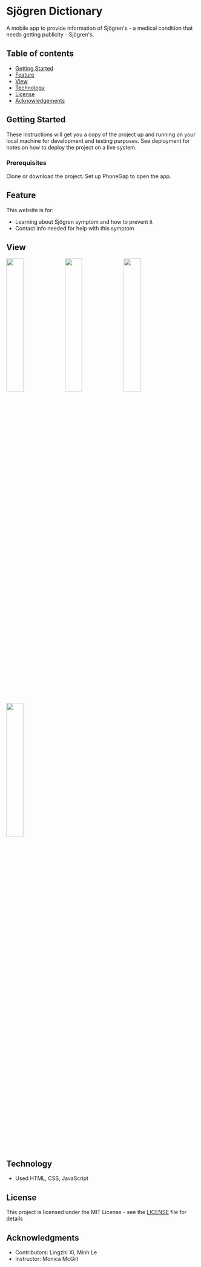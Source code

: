 
# Sjögren Dictionary

A mobile app to provide information of Sjögren's - a medical condition that needs getting publicity - Sjögren's. 

## Table of contents
* [Getting Started](#getting-started)
* [Feature](#feature)
* [View](#view)
* [Technology](#technology)
* [License](#license)
* [Acknowledgements](#acknowledges)

## Getting Started

These instructions will get you a copy of the project up and running on your local machine for development and testing purposes. See deployment for notes on how to deploy the project on a live system.

### Prerequisites

Clone or download the project. Set up PhoneGap to open the app.

## Feature

This website is for:
* Learning about Sjögren symptom and how to prevent it
* Contact info needed for help with this symptom

## View
<img src="https://github.com/nhicung/SjogrenDictionary/blob/master/screenshots/home.png" width="30%" height="30%"/>
<img src="https://github.com/nhicung/SjogrenDictionary/blob/master/screenshots/menu.png" width="30%" height="30%"/>
<img src="https://github.com/nhicung/SjogrenDictionary/blob/master/screenshots/info.png" width="30%" height="30%"/>
<img src="https://github.com/nhicung/SjogrenDictionary/blob/master/screenshots/symptoms.png" width="30%" height="30%"/>

## Technology

* Used HTML, CSS, JavaScript

## License

This project is licensed under the MIT License - see the [LICENSE](LICENSE) file for details

## Acknowledgments
* Contributors: Lingzhi Xi, Minh Le
* Instructor: Monica McGill

